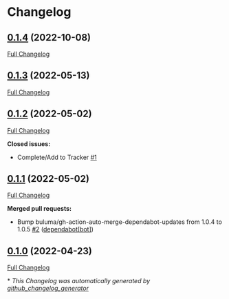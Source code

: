 # Changelog

## [0.1.4](https://github.com/buluma/ansible-role-podman/tree/0.1.4) (2022-10-08)

[Full Changelog](https://github.com/buluma/ansible-role-podman/compare/0.1.3...0.1.4)

## [0.1.3](https://github.com/buluma/ansible-role-podman/tree/0.1.3) (2022-05-13)

[Full Changelog](https://github.com/buluma/ansible-role-podman/compare/0.1.2...0.1.3)

## [0.1.2](https://github.com/buluma/ansible-role-podman/tree/0.1.2) (2022-05-02)

[Full Changelog](https://github.com/buluma/ansible-role-podman/compare/0.1.1...0.1.2)

**Closed issues:**

- Complete/Add to Tracker [\#1](https://github.com/buluma/ansible-role-podman/issues/1)

## [0.1.1](https://github.com/buluma/ansible-role-podman/tree/0.1.1) (2022-05-02)

[Full Changelog](https://github.com/buluma/ansible-role-podman/compare/0.1.0...0.1.1)

**Merged pull requests:**

- Bump buluma/gh-action-auto-merge-dependabot-updates from 1.0.4 to 1.0.5 [\#2](https://github.com/buluma/ansible-role-podman/pull/2) ([dependabot[bot]](https://github.com/apps/dependabot))

## [0.1.0](https://github.com/buluma/ansible-role-podman/tree/0.1.0) (2022-04-23)

[Full Changelog](https://github.com/buluma/ansible-role-podman/compare/fe97fc349c60be57aa8c748667f944c46f14ec4f...0.1.0)



\* *This Changelog was automatically generated by [github_changelog_generator](https://github.com/github-changelog-generator/github-changelog-generator)*
